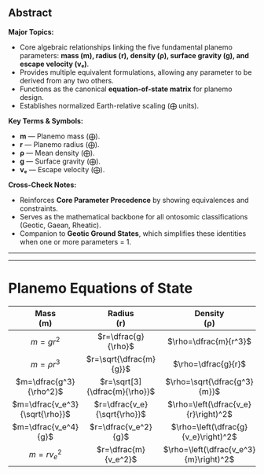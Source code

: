 
## Abstract  
**Major Topics:**  
- Core algebraic relationships linking the five fundamental planemo parameters: **mass (m), radius (r), density (ρ), surface gravity (g), and escape velocity (vₑ)**.  
- Provides multiple equivalent formulations, allowing any parameter to be derived from any two others.  
- Functions as the canonical **equation-of-state matrix** for planemo design.  
- Establishes normalized Earth-relative scaling (⨁ units).  

**Key Terms & Symbols:**  
- **m** — Planemo mass (⨁).  
- **r** — Planemo radius (⨁).  
- **ρ** — Mean density (⨁).  
- **g** — Surface gravity (⨁).  
- **vₑ** — Escape velocity (⨁).  

**Cross-Check Notes:**  
- Reinforces **Core Parameter Precedence** by showing equivalences and constraints.  
- Serves as the mathematical backbone for all ontosomic classifications (Geotic, Gaean, Rheatic).  
- Companion to **Geotic Ground States**, which simplifies these identities when one or more parameters = 1.  
---
---


# Planemo Equations of State

|          Mass<br>(m)           |         Radius<br>(r)         |             Density<br>(ρ)             |     Gravity<br>(g)     |   Escape Velocity<br>(vₑ)    |
| :----------------------------: | :---------------------------: | :------------------------------------: | :--------------------: | :--------------------------: |
|            $m=gr^2$            |      $r=\dfrac{g}{\rho}$      |         $\rho=\dfrac{m}{r^3}$          |   $g=\dfrac{m}{r^2}$   |       $v_e=\sqrt{g r}$       |
|          $m=\rho r^3$          |    $r=\sqrt{\dfrac{m}{g}}$    |          $\rho=\dfrac{g}{r}$           |       $g=r \rho$       |  $v_e=\sqrt{\dfrac{m}{r}}$   |
|    $m=\dfrac{g^3}{\rho^2}$     | $r=\sqrt[3]{\dfrac{m}{\rho}}$ |      $\rho=\sqrt{\dfrac{g^3}{m}}$      | $g=\sqrt[3]{m \rho^2}$ | $v_e=\dfrac{g}{\sqrt{\rho}}$ |
| $m=\dfrac{v_e^3}{\sqrt{\rho}}$ | $r=\dfrac{v_e}{\sqrt{\rho}}$  |  $\rho=\left(\dfrac{v_e}{r}\right)^2$  |  $g=v_e \sqrt{\rho}$   |     $v_e=\sqrt[4]{m g}$      |
|      $m=\dfrac{v_e^4}{g}$      |     $r=\dfrac{v_e^2}{g}$      |  $\rho=\left(\dfrac{g}{v_e}\right)^2$  |  $g=\dfrac{v_e^2}{r}$  |     $v_e=r \sqrt{\rho}$      |
|          $m=r v_e^2$           |     $r=\dfrac{m}{v_e^2}$      | $\rho=\left(\dfrac{v_e^3}{m}\right)^2$ |  $g=\dfrac{v_e^4}{m}$  |   $v_e=\sqrt[6]{m^2 \rho}$   |

